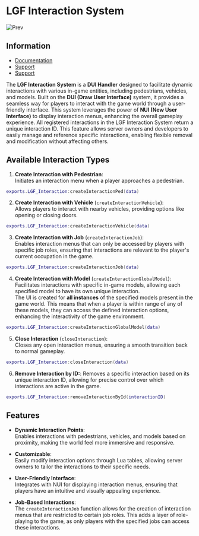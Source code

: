 # LGF Interaction System


![Prev](https://i.ibb.co/2kVsk4k/image.png)

## Information

- [Documentation](https://lgf-docs.vercel.app/interactionSystem/introduction)
- [Support](https://discord.gg/wd5PszPA2p)
- [Support](https://discord.gg/wd5PszPA2p)


The **LGF Interaction System** is a **DUI Handler** designed to facilitate dynamic interactions with various in-game entities, including pedestrians, vehicles, and models. Built on the **DUI (Draw User Interface)** system, it provides a seamless way for players to interact with the game world through a user-friendly interface. This system leverages the power of **NUI (New User Interface)** to display interaction menus, enhancing the overall gameplay experience.
All registered interactions in the LGF Interaction System return a unique interaction ID. This feature allows server owners and developers to easily manage and reference specific interactions, enabling flexible removal and modification without affecting others.

## Available Interaction Types

1. **Create Interaction with Pedestrian**:  
   Initiates an interaction menu when a player approaches a pedestrian.

```lua copy
exports.LGF_Interaction:createInteractionPed(data)
```

2. **Create Interaction with Vehicle** (`createInteractionVehicle`):  
   Allows players to interact with nearby vehicles, providing options like opening or closing doors.

```lua copy
exports.LGF_Interaction:createInteractionVehicle(data)
```

3. **Create Interaction with Job** (`createInteractionJob`):  
   Enables interaction menus that can only be accessed by players with specific job roles, ensuring that interactions are relevant to the player's current occupation in the game.

```lua copy
exports.LGF_Interaction:createInteractionJob(data)
```

4. **Create Interaction with Model** (`createInteractionGlobalModel`):  
   Facilitates interactions with specific in-game models, allowing each specified model to have its own unique interaction.  
   The UI is created for **all instances** of the specified models present in the game world. This means that when a player is within range of any of these models, they can access the defined interaction options, enhancing the interactivity of the game environment.

```lua copy
exports.LGF_Interaction:createInteractionGlobalModel(data)
```

5. **Close Interaction** (`closeInteraction`):  
   Closes any open interaction menus, ensuring a smooth transition back to normal gameplay.

```lua copy
exports.LGF_Interaction:closeInteraction(data)
```

6. **Remove Interaction by ID:**:
   Removes a specific interaction based on its unique interaction ID, allowing for precise control over which interactions are active in the game.

```lua copy
exports.LGF_Interaction:removeInteractionById(interactionID)
```

## Features

- **Dynamic Interaction Points**:  
  Enables interactions with pedestrians, vehicles, and models based on proximity, making the world feel more immersive and responsive.

- **Customizable**:  
  Easily modify interaction options through Lua tables, allowing server owners to tailor the interactions to their specific needs.

- **User-Friendly Interface**:  
  Integrates with NUI for displaying interaction menus, ensuring that players have an intuitive and visually appealing experience.

- **Job-Based Interactions**:  
  The `createInteractionJob` function allows for the creation of interaction menus that are restricted to certain job roles. This adds a layer of role-playing to the game, as only players with the specified jobs can access these interactions.
